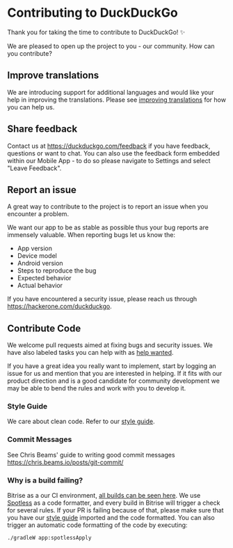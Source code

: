 # Contributing to DuckDuckGo

Thank you for taking the time to contribute to DuckDuckGo! :sparkles:

We are pleased to open up the project to you - our community. How can you contribute?

## Improve translations
We are introducing support for additional languages and would like your help in improving the translations. Please see [improving translations](TRANSLATIONS.md) for how you can help us.

## Share feedback
Contact us at https://duckduckgo.com/feedback if you have feedback, questions or want to chat. You can also use the feedback form embedded within our Mobile App - to do so please navigate to Settings and select "Leave Feedback".

## Report an issue
A great way to contribute to the project is to report an issue when you encounter a problem.

We want our app to be as stable as possible thus your bug reports are immensely valuable. When reporting bugs let us know the:
* App version
* Device model
* Android version
* Steps to reproduce the bug
* Expected behavior
* Actual behavior

If you have encountered a security issue, please reach us through https://hackerone.com/duckduckgo.

## Contribute Code

We welcome pull requests aimed at fixing bugs and security issues. We have also labeled tasks you can help with as [help wanted](https://github.com/duckduckgo/Android/issues?q=is%3Aissue+is%3Aopen+label%3A%22help+wanted%22).

If you have a great idea you really want to implement, start by logging an issue for us and mention that you are interested in helping. If it fits with our product direction and is a good candidate for community development we may be able to bend the rules and work with you to develop it.

### Style Guide

We care about clean code. Refer to our [style guide](styleguide/STYLEGUIDE.md).

### Commit Messages

See Chris Beams' guide to writing good commit messages https://chris.beams.io/posts/git-commit/

### Why is a build failing?

Bitrise as a our CI environment, [all builds can be seen here](https://app.bitrise.io/app/dc22e377b9a9ccbf#/builds).
We use [Spotless](https://github.com/diffplug/spotless) as a code formatter, and every build in Bitrise will trigger a check for several rules.
If your PR is failing because of that, please make sure that you have our [style guide](styleguide/STYLEGUIDE.md) imported and the code formatted.
You can also trigger an automatic code formatting of the code by executing:

```
./gradleW app:spotlessApply
```
